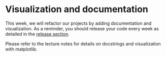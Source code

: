 # Visualization and documentation

This week, we will refactor our projects by adding documentation and visualization. As a reminder, you should release your code every week as detailed in the [release section](../docs/release_notes.md).

Please refer to the lecture notes for details on docstrings and visualization with matplotlib.

<object data="../week7/week7.pdf" type="application/pdf" width="100%" height="900px"></object>